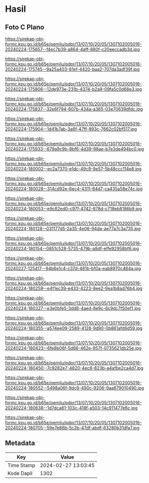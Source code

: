 # Hasil

## Foto C Plano

https://sirekap-obj-formc.kpu.go.id/b65e/pemilu/pdpr/13/07/10/20/05/1307102005016-20240224-175657--f4ec7b39-a864-4aff-880f-c20eeccadb3d.jpg

https://sirekap-obj-formc.kpu.go.id/b65e/pemilu/pdpr/13/07/10/20/05/1307102005016-20240224-175745--9a25a403-81ef-4420-baa2-707da3adf39f.jpg

https://sirekap-obj-formc.kpu.go.id/b65e/pemilu/pdpr/13/07/10/20/05/1307102005016-20240224-175806--12de973e-231b-4374-b2a9-09fa5c0d68e3.jpg

https://sirekap-obj-formc.kpu.go.id/b65e/pemilu/pdpr/13/07/10/20/05/1307102005016-20240224-175837--32e6f794-607b-434a-a365-03e70639dfdc.jpg

https://sirekap-obj-formc.kpu.go.id/b65e/pemilu/pdpr/13/07/10/20/05/1307102005016-20240224-175904--1d41b7ab-3a6f-47ff-893c-7662c02bf517.jpg

https://sirekap-obj-formc.kpu.go.id/b65e/pemilu/pdpr/13/07/10/20/05/1307102005016-20240224-175933--679a9c9b-8bf6-4d39-98ae-b7e3de494bc0.jpg

https://sirekap-obj-formc.kpu.go.id/b65e/pemilu/pdpr/13/07/10/20/05/1307102005016-20240224-180002--ec2a7370-e1dc-49c9-9e57-5b48ccc114e8.jpg

https://sirekap-obj-formc.kpu.go.id/b65e/pemilu/pdpr/13/07/10/20/05/1307102005016-20240224-180028--314cd92e-6ec4-4311-84d7-ca435a58e74c.jpg

https://sirekap-obj-formc.kpu.go.id/b65e/pemilu/pdpr/13/07/10/20/05/1307102005016-20240224-180053--e9c82ed0-c97f-4742-878d-c718eb8186b9.jpg

https://sirekap-obj-formc.kpu.go.id/b65e/pemilu/pdpr/13/07/10/20/05/1307102005016-20240224-180128--031177d5-2a35-4e06-94da-ae77a7c3a735.jpg

https://sirekap-obj-formc.kpu.go.id/b65e/pemilu/pdpr/13/07/10/20/05/1307102005016-20240224-180154--0851c528-5735-479b-a8df-effe92958bf6.jpg

https://sirekap-obj-formc.kpu.go.id/b65e/pemilu/pdpr/13/07/10/20/05/1307102005016-20240227-125417--94b6e1c4-c37d-481b-b10a-eab8970c464a.jpg

https://sirekap-obj-formc.kpu.go.id/b65e/pemilu/pdpr/13/07/10/20/05/1307102005016-20240224-180259--e4f1ec39-e433-4223-8ee2-9ea1b8ad76b4.jpg

https://sirekap-obj-formc.kpu.go.id/b65e/pemilu/pdpr/13/07/10/20/05/1307102005016-20240224-180327--e3e0bfe5-3dd6-4aed-8e9c-6c9dc7f50ef1.jpg

https://sirekap-obj-formc.kpu.go.id/b65e/pemilu/pdpr/13/07/10/20/05/1307102005016-20240224-180355--a574ee09-2589-4128-9d90-0b861afd6d59.jpg

https://sirekap-obj-formc.kpu.go.id/b65e/pemilu/pdpr/13/07/10/20/05/1307102005016-20240224-180423--6fe8b06f-5d66-462e-957f-0735621db25e.jpg

https://sirekap-obj-formc.kpu.go.id/b65e/pemilu/pdpr/13/07/10/20/05/1307102005016-20240224-180450--7c9282e7-4820-4ec6-823b-a4afbe2ca4d7.jpg

https://sirekap-obj-formc.kpu.go.id/b65e/pemilu/pdpr/13/07/10/20/05/1307102005016-20240224-180552--5498a06f-9dc6-490c-9206-9aa679010490.jpg

https://sirekap-obj-formc.kpu.go.id/b65e/pemilu/pdpr/13/07/10/20/05/1307102005016-20240224-180638--1d7dca81-103c-418f-a503-14c911477e6c.jpg

https://sirekap-obj-formc.kpu.go.id/b65e/pemilu/pdpr/13/07/10/20/05/1307102005016-20240224-180705--59e7e86b-5c2b-47df-abdf-63280b31dfa7.jpg


## Metadata

| Key        | Value               |
| ---------- | ------------------- |
| Time Stamp | 2024-02-27 13:03:45 |
| Kode Dapil | 1302                |




